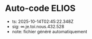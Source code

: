 # Auto-code ELIOS
- ts: 2025-10-14T02:45:22.348Z
- sig: ∞.je.toi.nous.432.528
- note: fichier généré automatiquement
